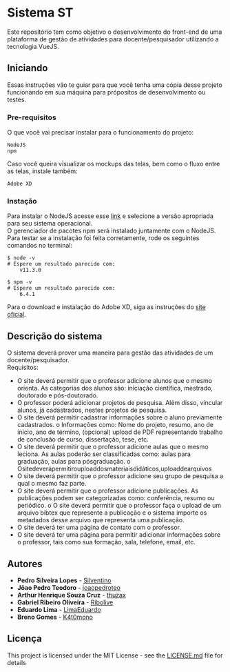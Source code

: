 

# Sistema ST

Este repositório tem como objetivo o desenvolvimento do front-end de uma plataforma de gestão de atividades para docente/pesquisador utilizando a tecnologia VueJS.

## Iniciando

Essas instruções vão te guiar para que você tenha uma cópia desse projeto funcionando em sua máquina para própositos de desenvolvimento ou testes.


### Pre-requisitos

O que você vai precisar instalar para o funcionamento do projeto:

```
NodeJS
npm
```

Caso você queira visualizar os mockups das telas, bem como o fluxo entre as telas, instale também:
```
Adobe XD
```

### Instação

Para instalar o NodeJS acesse esse [link](https://nodejs.org/en/) e selecione a versão apropriada para seu sistema operacional.\
O gerenciador de pacotes npm será instalado juntamente com o NodeJS.\
Para testar se a instalação foi feita corretamente, rode os seguintes comandos no terminal:

```
$ node -v
# Espere um resultado parecido com:
    v11.3.0

$ npm -v 
# Espere um resultado parecido com:
    6.4.1
```

Para o download e instalação do Adobe XD, siga as instruções do [site oficial](https://www.adobe.com/br/products/xd.html).



## Descrição do sistema

O sistema deverá prover uma maneira para gestão das atividades de um docente/pesquisador.\
Requisitos:
* O site deverá permitir que o professor adicione alunos que o mesmo orienta. As categorias dos alunos são: iniciação científica, mestrado, doutorado e pós­-doutorado.
* O professor poderá adicionar projetos de pesquisa. Além disso, vincular alunos, já cadastrados, nestes projetos de pesquisa.
* O site deverá permitir cadastrar informações sobre o aluno previamente cadastrados.
o Informações como: Nome do projeto, resumo, ano de início, ano de término, (opcional) upload de PDF representando trabalho de conclusão de curso, dissertação, tese, etc.
* O site deverá permitir que o professor adicione aulas que o mesmo leciona. As aulas poderão ser classificadas como: aulas para graduação, aulas para pós­graduação.
o Ositedeverápermitirouploaddosmateriaisdidáticos,uploaddearquivos
* O site deverá permitir que o professor adicione seu grupo de pesquisa a qual o
mesmo faz parte.
* O site deverá permitir que o professor adicione publicações. As publicações podem
ser categorizadas como: conferência, resumo ou periódico.
o O site deverá permitir que o professor faça o upload de um arquivo bibtex
que represente a publicação e o sistema importe os metadados desse
arquivo que representa uma publicação.
* O site deverá ter uma página de contato com o professor.
* O site deverá ter uma página para permitir adicionar informações sobre o professor,
tais como sua formação, sala, telefone, e­mail, etc.

## Autores

* **Pedro Silveira Lopes**  - [Silventino](https://github.com/Silventino)
* **Jõao Pedro Teodoro**  - [joaopedroteo](https://github.com/joaopedroteo)
* **Arthur Henrique Souza Cruz**  - [thuzax](https://github.com/thuzax)
* **Gabriel Ribeiro Oliveira**  - [Ribolive](https://github.com/ribolive)
* **Eduardo Lima**  - [LimaEduardo](https://github.com/LimaEduardo)
* **Breno Gomes**  - [K4t0mono](https://github.com/k4t0mono)


## Licença

This project is licensed under the MIT License - see the [LICENSE.md](LICENSE.md) file for details

<!-- ## Acknowledgments

* Hat tip to anyone whose code was used
* Inspiration
* etc -->

